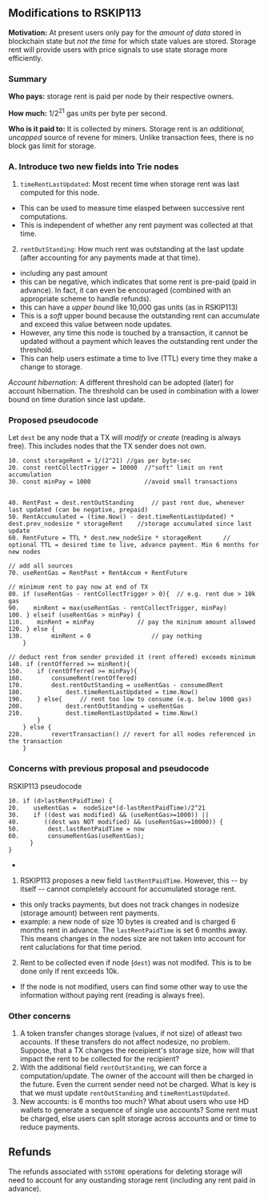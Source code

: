## Modifications to RSKIP113

**Motivation:** At present users only pay for the *amount of data* stored in blockchain state but *not the time* for which state values are stored. Storage rent will provide users with price signals to use state storage more efficiently.

### Summary
**Who pays:** storage rent is paid per node by their respective owners.

**How much:** $1/2^{21}$ gas units per byte per second.

**Who is it paid to:** It is collected by miners. Storage rent is an *additional, uncapped* source of revene for miners. Unlike transaction fees, there is no block gas limit for storage.  


### A. Introduce two new fields into Trie nodes
1. `timeRentLastUpdated`: Most recent time when storage rent was last computed for this node. 
- This can be used to measure time elasped between successive rent computations.
- This is independent of whether any rent payment was collected at that time. 
2. `rentOutStanding`: How much rent was outstanding at the last update (after accounting for any payments made at that time). 
- including any past amount 
- this can be negative, which indicates that some rent is pre-paid (paid in advance). In fact, it can even be encouraged (combined with an appropriate scheme to handle refunds).
- this can have a *upper bound* like 10,000 gas units (as in RSKIP113) 
- This is a *soft* upper bound because the outstanding rent can accumulate and exceed this value between node updates. 
- However, any time this node is touched by a transaction, it cannot be updated without a payment which leaves the outstanding rent under the threshold.
- This can help users estimate a time to live (TTL) every time they make a change to storage.

*Account hibernation:* A different threshold can be adopted (later) for account hibernation. The threshold can be used in combination with a lower bound on time duration since last update. 


### Proposed pseudocode

Let `dest` be any node that a TX will *modify* or *create* (reading is always free). This includes nodes that the TX sender does not own.


```
10. const storageRent = 1/(2^21) //gas per byte-sec
20. const rentCollectTrigger = 10000  //"soft" limit on rent accumulation
30. const minPay = 1000               //avoid small transactions


40. RentPast = dest.rentOutStanding     // past rent due, whenever last updated (can be negative, prepaid)
50. RentAccumulated = (time.Now() - dest.timeRentLastUpdated) * dest.prev_nodesize * storageRent    //storage accumulated since last update
60. RentFuture = TTL * dest.new_nodeSize * storageRent      // optional TTL = desired time to live, advance payment. Min 6 months for new nodes

// add all sources
70. useRentGas = RentPast + RentAccum + RentFuture 

// minimum rent to pay now at end of TX
80. if (useRentGas - rentCollectTrigger > 0){  // e.g. rent due > 10k gas 
90.    minRent = max(useRentGas - rentCollectTrigger, minPay)  
100. } elseif (useRentGas > minPay) {                           
110.    minRent = minPay            // pay the mininum amount allowed 
120. } else {
130.        minRent = 0                 // pay nothing
    }

// deduct rent from sender provided it (rent offered) exceeds minimum
140. if (rentOfferred >= minRent){
150.    if (rentOfferred >= minPay){
160.        consumeRent(rentOffered)
170.        dest.rentOutStanding = useRentGas - consumedRent
180.            dest.timeRentLastUpdated = time.Now()
190.    } else{     // rent too low to consume (e.g. below 1000 gas)
200.            dest.rentOutStanding = useRentGas
210.            dest.timeRentLastUpdated = time.Now()
        }       
    } else {
220.        revertTransaction() // revert for all nodes referenced in the transaction
    }

```


### Concerns with previous proposal and pseudocode

RSKIP113 pseudocode
```
10. if (d>lastRentPaidTime) {
20.    useRentGas =  nodeSize*(d-lastRentPaidTime)/2^21
30.    if ((dest was modified) && (useRentGas>=1000)) || 
40.       ((dest was NOT modified) && (useRentGas>=10000)) {
50.        dest.lastRentPaidTime = now
60.        consumeRentGas(useRentGas);
      }
}

```
- 




1. RSKIP113 proposes a new field `lastRentPaidTime`. However, this -- by itself -- cannot completely account for accumulated storage rent.
- this only tracks payments, but does not track changes in nodesize (storage amount) between rent payments.
- example: a new node of size 10 bytes is created and is charged 6 months rent in advance. The `lastRentPaidTime` is set 6 months away. This means changes in the nodes size are not taken into account for rent caluclations for that time period.  



2. Rent to be collected even if node (`dest`) was not modifed. This is to be done only if rent exceeds 10k. 
- If the node is not modified, users can find some other way to use the information without paying rent (reading is always free).

### Other concerns
1. A token transfer changes storage (values, if not size) of atleast two accounts. If these transfers do not affect nodesize, no problem. Suppose, that a TX changes the receipient's storage size, how will that impact the rent to be collected for the recipient?
2. With the additional field `rentOutStanding`, we can force a computation/update. The owner of the account will then be charged in the future. Even the current sender need not be charged. What is key is that we must update  `rentOutStanding` and `timeRentLastUpdated`.
3. New accounts: is 6 months too much? What about users who use HD wallets to generate a sequence of single use accounts? Some rent must be charged, else users can split storage across accounts and or time to reduce payments. 

## Refunds
The refunds associated with `SSTORE` operations for deleting storage will need to account for any oustanding storage rent (including any rent paid in advance).

